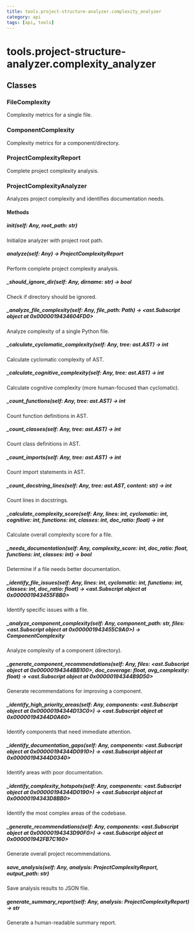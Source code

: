 ```yaml
---
title: tools.project-structure-analyzer.complexity_analyzer
category: api
tags: [api, tools]
---
```


# tools.project-structure-analyzer.complexity_analyzer



## Classes

### FileComplexity

Complexity metrics for a single file.

### ComponentComplexity

Complexity metrics for a component/directory.

### ProjectComplexityReport

Complete project complexity analysis.

### ProjectComplexityAnalyzer

Analyzes project complexity and identifies documentation needs.

#### Methods

##### __init__(self: Any, root_path: str)

Initialize analyzer with project root path.

##### analyze(self: Any) -> ProjectComplexityReport

Perform complete project complexity analysis.

##### _should_ignore_dir(self: Any, dirname: str) -> bool

Check if directory should be ignored.

##### _analyze_file_complexity(self: Any, file_path: Path) -> <ast.Subscript object at 0x0000019434604FD0>

Analyze complexity of a single Python file.

##### _calculate_cyclomatic_complexity(self: Any, tree: ast.AST) -> int

Calculate cyclomatic complexity of AST.

##### _calculate_cognitive_complexity(self: Any, tree: ast.AST) -> int

Calculate cognitive complexity (more human-focused than cyclomatic).

##### _count_functions(self: Any, tree: ast.AST) -> int

Count function definitions in AST.

##### _count_classes(self: Any, tree: ast.AST) -> int

Count class definitions in AST.

##### _count_imports(self: Any, tree: ast.AST) -> int

Count import statements in AST.

##### _count_docstring_lines(self: Any, tree: ast.AST, content: str) -> int

Count lines in docstrings.

##### _calculate_complexity_score(self: Any, lines: int, cyclomatic: int, cognitive: int, functions: int, classes: int, doc_ratio: float) -> int

Calculate overall complexity score for a file.

##### _needs_documentation(self: Any, complexity_score: int, doc_ratio: float, functions: int, classes: int) -> bool

Determine if a file needs better documentation.

##### _identify_file_issues(self: Any, lines: int, cyclomatic: int, functions: int, classes: int, doc_ratio: float) -> <ast.Subscript object at 0x000001943455F8B0>

Identify specific issues with a file.

##### _analyze_component_complexity(self: Any, component_path: str, files: <ast.Subscript object at 0x000001943455C9A0>) -> ComponentComplexity

Analyze complexity of a component (directory).

##### _generate_component_recommendations(self: Any, files: <ast.Subscript object at 0x00000194344BB100>, doc_coverage: float, avg_complexity: float) -> <ast.Subscript object at 0x00000194344B9D50>

Generate recommendations for improving a component.

##### _identify_high_priority_areas(self: Any, components: <ast.Subscript object at 0x00000194344D13C0>) -> <ast.Subscript object at 0x00000194344D0A60>

Identify components that need immediate attention.

##### _identify_documentation_gaps(self: Any, components: <ast.Subscript object at 0x00000194344D0910>) -> <ast.Subscript object at 0x00000194344D0340>

Identify areas with poor documentation.

##### _identify_complexity_hotspots(self: Any, components: <ast.Subscript object at 0x00000194344D0190>) -> <ast.Subscript object at 0x00000194343D8BB0>

Identify the most complex areas of the codebase.

##### _generate_recommendations(self: Any, components: <ast.Subscript object at 0x00000194343D90F0>) -> <ast.Subscript object at 0x000001942FB7C160>

Generate overall project recommendations.

##### save_analysis(self: Any, analysis: ProjectComplexityReport, output_path: str)

Save analysis results to JSON file.

##### generate_summary_report(self: Any, analysis: ProjectComplexityReport) -> str

Generate a human-readable summary report.

